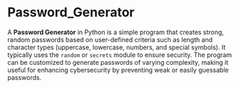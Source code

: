 # Password_Generator
A **Password Generator** in Python is a simple program that creates strong, random passwords based on user-defined criteria such as length and character types (uppercase, lowercase, numbers, and special symbols). It typically uses the `random` or `secrets` module to ensure security. The program can be customized to generate passwords of varying complexity, making it useful for enhancing cybersecurity by preventing weak or easily guessable passwords.
